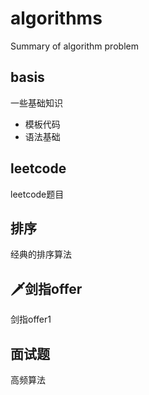 # algorithms
Summary of algorithm problem

## basis
一些基础知识
+ 模板代码
+ 语法基础


## leetcode
leetcode题目

## 排序
经典的排序算法

## 🗡剑指offer
剑指offer1

## 面试题
高频算法
